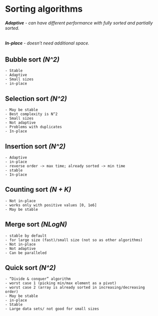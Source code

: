 # Sorting algorithms

###### **Adaptive** - can have different performance with fully sorted and partially sorted.
###### **In-place** - doesn’t need additional space.

## Bubble sort *(N^2)*
```
- Stable 
- Adaptive 
- Small sizes
- in-place
```

## Selection sort *(N^2)*
```
- May be stable 
- Best complexity is N^2 
- Small sizes 
- Not adaptive 
- Problems with duplicates 
- In-place
```

## Insertion sort *(N^2)*
```
- Adaptive 
- in-place 
- reverse order -> max time; already sorted -> min time 
- stable 
- In-place
```

## Counting sort *(N + K)*
```
- Not in-place
- works only with positive values [0, 1e6]
- May be stable
```

## Merge sort *(NLogN)*
```
- stable by default
- for large size (fast)/small size (not so as other algorithms)
- Not in-place
- Not adaptive 
- Can be paralleled
```

## Quick sort *(N^2)*
```
- “Divide & conquer” algorithm
- worst case 1 (picking min/max element as a pivot)
- worst case 2 (array is already sorted in increasing/decreasing order)
- May be stable
- in-place 
- Stable 
- Large data sets/ not good for small sizes 
```
